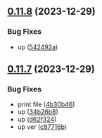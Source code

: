 ## [0.11.8](https://github.com/giacomofeltrin/test-workflow/compare/v0.11.7...v0.11.8) (2023-12-29)


### Bug Fixes

* up ([542492a](https://github.com/giacomofeltrin/test-workflow/commit/542492a0177aeaa935a9a22054b84c20bef7d27c))



## [0.11.7](https://github.com/giacomofeltrin/test-workflow/compare/c87716bcf066419df5bc6c2a5dee38ea7baacecb...v0.11.7) (2023-12-29)


### Bug Fixes

* print file ([4b30b46](https://github.com/giacomofeltrin/test-workflow/commit/4b30b46c04cef450840141d30f2f41cb2b6a8d7d))
* up ([34b26b8](https://github.com/giacomofeltrin/test-workflow/commit/34b26b81412c36dba4ad3c90e4139acd3eb33a9a))
* up ([d62f324](https://github.com/giacomofeltrin/test-workflow/commit/d62f3244fe10c5b89a302415f0db44f79a8fee01))
* up ver ([c87716b](https://github.com/giacomofeltrin/test-workflow/commit/c87716bcf066419df5bc6c2a5dee38ea7baacecb))



